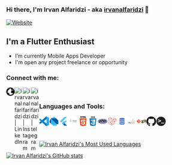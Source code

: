 ### Hi there, I'm Irvan Alfaridzi - aka [irvanalfaridzi][website] 👋 

[![Website](https://img.shields.io/website?label=alfaridzi.site&style=for-the-badge&url=https%3A%2F%2Falfaridzi.site)](https://alfaridzi.site)

## I'm a Flutter Enthusiast

- I’m currently Mobile Apps Developer
- I'm open any project freelance or opportunity

### Connect with me:

[<img align="left" alt="alfaridzi.site" width="22px" src="https://raw.githubusercontent.com/iconic/open-iconic/master/svg/globe.svg" />][website]
[<img align="left" alt="irvanalfaridzi | LinkedIn" width="22px" src="https://cdn.jsdelivr.net/npm/simple-icons@v3/icons/linkedin.svg" />][linkedin]
[<img align="left" alt="irvanalfaridzi | Instagram" width="22px" src="https://cdn.jsdelivr.net/npm/simple-icons@v3/icons/instagram.svg" />][instagram]
[<img align="left" alt="irvanalfaridzi | telegram" width="22px" src="https://cdn.jsdelivr.net/npm/simple-icons@v3/icons/telegram.svg" />][telegram]

<br />

### Languages and Tools:

[<img align="left" alt="Visual Studio Code" width="26px" src="https://raw.githubusercontent.com/github/explore/80688e429a7d4ef2fca1e82350fe8e3517d3494d/topics/visual-studio-code/visual-studio-code.png" />][website]
[<img align="left" alt="dart" width="26px" src="https://raw.githubusercontent.com/github/explore/80688e429a7d4ef2fca1e82350fe8e3517d3494d/topics/dart/dart.png" />][website]
[<img align="left" alt="flutter" width="26px" src="https://raw.githubusercontent.com/github/explore/80688e429a7d4ef2fca1e82350fe8e3517d3494d/topics/flutter/flutter.png" />][website]
[<img align="left" alt="java" width="26px" src="https://raw.githubusercontent.com/github/explore/80688e429a7d4ef2fca1e82350fe8e3517d3494d/topics/java/java.png" />][website]
[<img align="left" alt="HTML5" width="26px" src="https://raw.githubusercontent.com/github/explore/80688e429a7d4ef2fca1e82350fe8e3517d3494d/topics/html/html.png" />][website]
[<img align="left" alt="CSS3" width="26px" src="https://raw.githubusercontent.com/github/explore/80688e429a7d4ef2fca1e82350fe8e3517d3494d/topics/css/css.png" />][website]
[<img align="left" alt="php" width="26px" src="https://raw.githubusercontent.com/github/explore/80688e429a7d4ef2fca1e82350fe8e3517d3494d/topics/php/php.png" />][website]
[<img align="left" alt="laravel" width="26px" src="https://raw.githubusercontent.com/github/explore/80688e429a7d4ef2fca1e82350fe8e3517d3494d/topics/laravel/laravel.png" />][website]
[<img align="left" alt="SQL" width="26px" src="https://raw.githubusercontent.com/github/explore/80688e429a7d4ef2fca1e82350fe8e3517d3494d/topics/sql/sql.png" />][website]
[<img align="left" alt="MySQL" width="26px" src="https://raw.githubusercontent.com/github/explore/80688e429a7d4ef2fca1e82350fe8e3517d3494d/topics/mysql/mysql.png" />][website]
[<img align="left" alt="Git" width="26px" src="https://raw.githubusercontent.com/github/explore/80688e429a7d4ef2fca1e82350fe8e3517d3494d/topics/git/git.png" />][website]
[<img align="left" alt="GitHub" width="26px" src="https://raw.githubusercontent.com/github/explore/78df643247d429f6cc873026c0622819ad797942/topics/github/github.png" />][github]
[<img align="left" alt="Terminal" width="26px" src="https://raw.githubusercontent.com/github/explore/80688e429a7d4ef2fca1e82350fe8e3517d3494d/topics/terminal/terminal.png" />][website]

<br />
<br />
<br />

[![Irvan Alfaridzi's Most Used Languages](https://github-readme-stats.vercel.app/api/top-langs/?username=irvanalfaridzi)](https://github.com/irvanalfaridzi)

[![Irvan Alfaridzi's GitHub stats](https://github-readme-stats.vercel.app/api?username=irvanalfaridzi)](https://github.com/irvanalfaridzi)

[website]: https://alfaridzi.site
[instagram]: https://instagram.com/irvanalfaridzi
[linkedin]: https://linkedin.com/in/irvan-alfaridzi
[telegram]: t.me/irvanalfaridzi
[github]: https://github.com/irvanalfaridzi